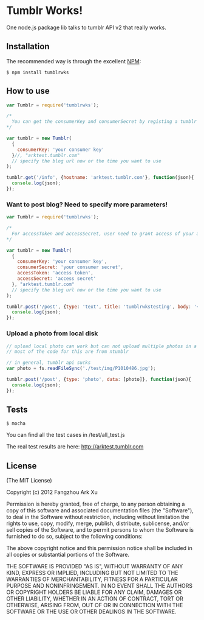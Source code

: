 Tumblr Works!
=========

One node.js package lib talks to tumblr API v2 that really works.

## Installation

The recommended way is through the excellent [NPM](http://www.npmjs.org/):

    $ npm install tumblrwks

## How to use

``` javascript
var Tumblr = require('tumblrwks');

/*
  You can get the consumerKey and consumerSecret by registing a tumblr app: http://www.tumblr.com/oauth/apps
*/

var tumblr = new Tumblr(
  {
    consumerKey: 'your consumer key'
  }//, "arktest.tumblr.com"
  // specify the blog url now or the time you want to use
);

tumblr.get('/info', {hostname: 'arktest.tumblr.com'}, function(json){
  console.log(json);
});

```

### Want to post blog? Need to specify more parameters!

``` javascript
var Tumblr = require('tumblrwks');

/*
  For accessToken and accessSecret, user need to grant access of your app. I recommend to use: https://github.com/jaredhanson/passport-tumblr
*/

var tumblr = new Tumblr(
  {
    consumerKey: 'your consumer key',
    consumerSecret: 'your consumer secret',
    accessToken: 'access token',
    accessSecret: 'access secret'
  }, "arktest.tumblr.com"
  // specify the blog url now or the time you want to use
);

tumblr.post('/post', {type: 'text', title: 'tumblrwkstesting', body: '<h3>should work!! </h3>'}, function(json){
  console.log(json);
});

```

### Upload a photo from local disk

``` javascript
// upload local photo can work but can not upload multiple photos in a single blog
// most of the code for this are from ntumblr

// in general, tumblr api sucks
var photo = fs.readFileSync('./test/img/P1010486.jpg');

tumblr.post('/post', {type: 'photo', data: [photo]}, function(json){
  console.log(json);
});

```


## Tests

    $ mocha

You can find all the test cases in /test/all_test.js

The real test results are here: http://arktest.tumblr.com

## License

(The MIT License)

Copyright (c) 2012 Fangzhou Ark Xu

Permission is hereby granted, free of charge, to any person obtaining a copy of
this software and associated documentation files (the "Software"), to deal in
the Software without restriction, including without limitation the rights to
use, copy, modify, merge, publish, distribute, sublicense, and/or sell copies of
the Software, and to permit persons to whom the Software is furnished to do so,
subject to the following conditions:

The above copyright notice and this permission notice shall be included in all
copies or substantial portions of the Software.

THE SOFTWARE IS PROVIDED "AS IS", WITHOUT WARRANTY OF ANY KIND, EXPRESS OR
IMPLIED, INCLUDING BUT NOT LIMITED TO THE WARRANTIES OF MERCHANTABILITY, FITNESS
FOR A PARTICULAR PURPOSE AND NONINFRINGEMENT. IN NO EVENT SHALL THE AUTHORS OR
COPYRIGHT HOLDERS BE LIABLE FOR ANY CLAIM, DAMAGES OR OTHER LIABILITY, WHETHER
IN AN ACTION OF CONTRACT, TORT OR OTHERWISE, ARISING FROM, OUT OF OR IN
CONNECTION WITH THE SOFTWARE OR THE USE OR OTHER DEALINGS IN THE SOFTWARE.

